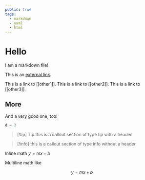 ```yaml
---
public: true
tags:
  - markdown
  - yaml
  - html
---
```


# Hello

I am a markdown file!

This is an [external link](https://www.google.com).

This is a link to [[other1]].
This is a link to [[other2]].
This is a link to [[other3]].

## More

And a very good one, too!

```elixir
d = 3
```

> [!tip] Tip
> this is a callout section of type tip with a header

> [!info] this is a callout section of type info without a header

Inline math $y = mx + b$

Multiline math like

$$
y = mx + b
$$
